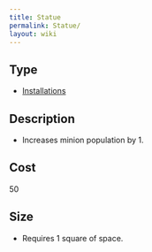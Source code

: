 ```yaml
---
title: Statue
permalink: Statue/
layout: wiki
---
```


Type
----

-   [Installations](/keeperrl_wiki/Installations "wikilink")

Description
-----------

-   Increases minion population by 1.

Cost
----

50

Size
----

-   Requires 1 square of space.

